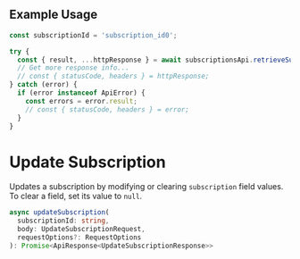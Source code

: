 ## Example Usage

```ts
const subscriptionId = 'subscription_id0';

try {
  const { result, ...httpResponse } = await subscriptionsApi.retrieveSubscription(subscriptionId);
  // Get more response info...
  // const { statusCode, headers } = httpResponse;
} catch (error) {
  if (error instanceof ApiError) {
    const errors = error.result;
    // const { statusCode, headers } = error;
  }
}
```

# Update Subscription

Updates a subscription by modifying or clearing `subscription` field values.
To clear a field, set its value to `null`.

```ts
async updateSubscription(
  subscriptionId: string,
  body: UpdateSubscriptionRequest,
  requestOptions?: RequestOptions
): Promise<ApiResponse<UpdateSubscriptionResponse>>
```
